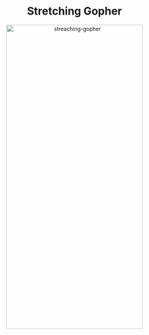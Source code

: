 <h1 align="center">Stretching Gopher</h1>

<div align="center">
 <img src="https://streaching-gopher.herokuapp.com/?username=ogty" alt="streaching-gopher" width="360px" height="800px" />
</div>
